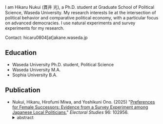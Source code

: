 I am Hikaru Nukui (貫井 光), a Ph.D. student at Graduate School of Political Science, Waseda University. My research interests lie at the intersection of political behavior and comparative political economy, with a particular focus on advanced democracies. I use natural experiments and survey experiments for my research.  

Contact: hicaru0804[at]akane.waseda.jp

## Education
- Waseda University Ph.D. student, Political Science
- Waseda University M.A.
- Sophia University B.A.

## Publication
- Nukui, Hikaru, Hirofumi Miwa, and Yoshikuni Ono. (2025) "[Preferences for Female Successors: Evidence from a Survey Experiment among Japanese Local Politicians.](https://www.sciencedirect.com/science/article/pii/S0261379425000629)" *Electoral Studies* 96: 102956.
  <details>
  <summary>abstract</summary>
  Incumbents often serve as critical gatekeepers in the recruitment of new candidates and may even designate their successors upon retirement. Some existing research indicates that the gender of gatekeepers is likely to affect the recruitment of female candidates, a dynamic of particular concern in countries like Japan, where political offices are predominantly held by men. However, it remains unclear whether the underrepresentation of women stems from male incumbents actively discriminating against female candidates during the recruitment process. Through a survey experiment involving over 7000 elected local politicians in Japan, we examine gender biases in the successor selection process and attitudes toward female candidacy. Contrary to our expectations, the results reveal that local politicians, irrespective of their own gender, are more inclined to nominate women over men as their successors. They also believe that these female candidates would receive support from their local constituencies. These findings suggest that the selection practices of incumbents may not significantly contribute to the underrepresentation of women in politics.
  </details>
